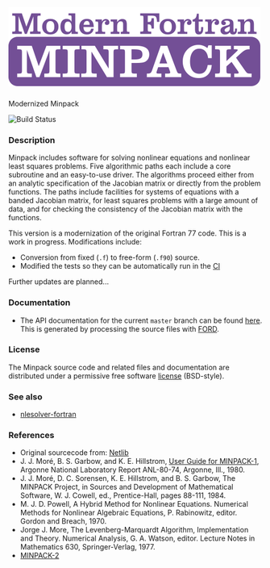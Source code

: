 ![Minpack](media/logo.png)
============

Modernized Minpack

![Build Status](https://github.com/fortran-lang/minpack/actions/workflows/CI.yml/badge.svg)

### Description

Minpack includes software for solving nonlinear equations and
nonlinear least squares problems.  Five algorithmic paths each include
a core subroutine and an easy-to-use driver.  The algorithms proceed
either from an analytic specification of the Jacobian matrix or
directly from the problem functions.  The paths include facilities for
systems of equations with a banded Jacobian matrix, for least squares
problems with a large amount of data, and for checking the consistency
of the Jacobian matrix with the functions.

This version is a modernization of the original Fortran 77 code. This is a work in progress. Modifications include:
* Conversion from fixed (`.f`) to free-form (`.f90`) source.
* Modified the tests so they can be automatically run in the [CI](https://github.com/fortran-lang/minpack/actions)

Further updates are planned...

### Documentation

 * The API documentation for the current ```master``` branch can be found [here](https://fortran-lang.github.io/minpack/).  This is generated by processing the source files with [FORD](https://github.com/Fortran-FOSS-Programmers/ford).

### License

The Minpack source code and related files and documentation are distributed under a permissive free software [license](https://github.com/fortran-lang/minpack/blob/master/LICENSE.txt) (BSD-style).

### See also

  * [nlesolver-fortran](https://github.com/jacobwilliams/nlesolver-fortran)

### References
  * Original sourcecode from: [Netlib](https://www.netlib.org/minpack/)
  * J. J. Moré, B. S. Garbow, and K. E. Hillstrom, [User Guide for MINPACK-1](http://cds.cern.ch/record/126569/files/CM-P00068642.pdf), Argonne National Laboratory Report ANL-80-74, Argonne, Ill., 1980.
  * J. J. Moré, D. C. Sorensen, K. E. Hillstrom, and B. S. Garbow, The MINPACK Project, in Sources and Development of Mathematical Software, W. J. Cowell, ed., Prentice-Hall, pages 88-111, 1984.
  * M. J. D. Powell, A Hybrid Method for Nonlinear Equations. Numerical Methods for Nonlinear Algebraic Equations, P. Rabinowitz, editor. Gordon and Breach, 1970.
  * Jorge J. More, The Levenberg-Marquardt Algorithm, Implementation and Theory. Numerical Analysis, G. A. Watson, editor. Lecture Notes in Mathematics 630, Springer-Verlag, 1977.
  * [MINPACK-2](https://ftp.mcs.anl.gov/pub/MINPACK-2/)